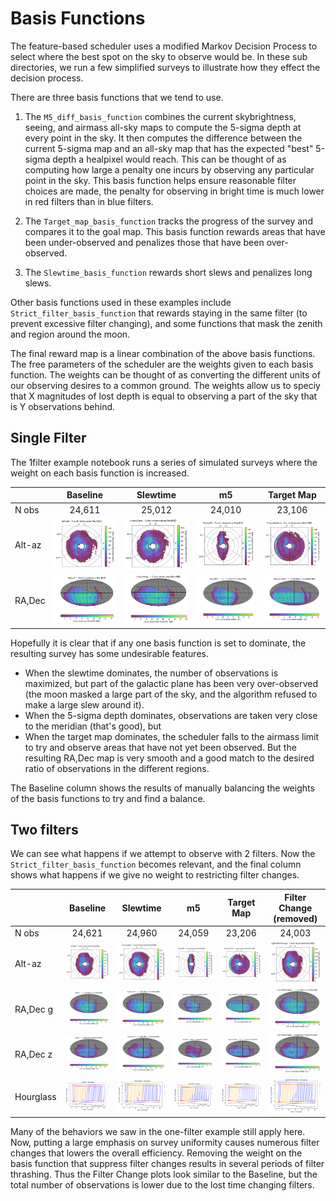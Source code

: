 # Basis Functions

The feature-based scheduler uses a modified Markov Decision Process to select where the best spot on the sky to observe would be. In these sub directories, we run a few simplified surveys to illustrate how they effect the decision process.

There are three basis functions that we tend to use.

1. The `M5_diff_basis_function` combines the current skybrightness, seeing, and airmass all-sky maps to compute the 5-sigma depth at every point in the sky. It then computes the difference between the current 5-sigma map and an all-sky map that has the expected "best" 5-sigma depth a healpixel would reach. This can be thought of as computing how large a penalty one incurs by observing any particular point in the sky. This basis function helps ensure reasonable filter choices are made, the penalty for observing in bright time is much lower in red filters than in blue filters.

2. The `Target_map_basis_function` tracks the progress of the survey and compares it to the goal map. This basis function rewards areas that have been under-observed and penalizes those that have been over-observed.

3. The `Slewtime_basis_function` rewards short slews and penalizes long slews. 

Other basis functions used in these examples include `Strict_filter_basis_function` that rewards staying in the same filter (to prevent excessive filter changing), and some functions that mask the zenith and region around the moon.

The final reward map is a linear combination of the above basis functions. The free parameters of the scheduler are the weights given to each basis function. The weights can be thought of as converting the different units of our observing desires to a common ground. The weights allow us to speciy that X magnitudes of lost depth is equal to observing a part of the sky that is Y observations behind. 


## Single Filter

The 1filter example notebook runs a series of simulated surveys where the weight on each basis function is increased. 

| | Baseline  | Slewtime | m5  | Target Map  | 
|-- | :--------:  | :-------: | :----: | :------: |
| N obs| 24,611 |  25,012 | 24,010 | 23,106  |
|Alt-az | <img src="1filter/default/thumb.default_Count_observationStartMJD_HEAL_SkyMap.png" width="200" /> |  <img src="1filter/HeavySlew/thumb.HeavySlew_Count_observationStartMJD_HEAL_SkyMap.png" width="200" /> | <img src="1filter/HeavyM5/thumb.HeavyM5_Count_observationStartMJD_HEAL_SkyMap.png" width="200" /> | <img src="1filter/HeavyUniform/thumb.HeavyUniform_Count_observationStartMJD_HEAL_SkyMap.png" width="200" /> |
|RA,Dec |  <img src="1filter/default/thumb.default_Count_observationStartMJD_r_HEAL_SkyMap.png" width="200" />|  <img src="1filter/HeavySlew/thumb.HeavySlew_Count_observationStartMJD_r_HEAL_SkyMap.png" width="200" />|  <img src="1filter/HeavyM5/thumb.HeavyM5_Count_observationStartMJD_r_HEAL_SkyMap.png" width="200" />|  <img src="1filter/HeavyUniform/thumb.HeavyUniform_Count_observationStartMJD_r_HEAL_SkyMap.png" width="200" />| 

Hopefully it is clear that if any one basis function is set to dominate, the resulting survey has some undesirable features. 

* When the slewtime dominates, the number of observations is maximized, but part of the galactic plane has been very over-observed (the moon masked a large part of the sky, and the algorithm refused to make a large slew around it).
* When the 5-sigma depth dominates, observations are taken very close to the meridian (that's good), but 
* When the target map dominates, the scheduler falls to the airmass limit to try and observe areas that have not yet been observed. But the resulting RA,Dec map is very smooth and a good match to the desired ratio of observations in the different regions.

The Baseline column shows the results of manually balancing the weights of the basis functions to try and find a balance.


## Two filters

We can see what happens if we attempt to observe with 2 filters. Now the `Strict_filter_basis_function` becomes relevant, and the final column shows what happens if we give no weight to restricting filter changes.

| | Baseline  | Slewtime | m5  | Target Map  | Filter Change (removed) |
|-- | :--------:  | :-------: | :----: | :------: | :------: |
| N obs| 24,621 |  24,960 | 24,059 | 23,206  | 24,003 |
|Alt-az | <img src="2filter/default/thumb.default_Count_observationStartMJD_HEAL_SkyMap.png" width="200" /> |  <img src="2filter/HeavySlew/thumb.HeavySlew_Count_observationStartMJD_HEAL_SkyMap.png" width="200" /> | <img src="2filter/HeavyM5/thumb.HeavyM5_Count_observationStartMJD_HEAL_SkyMap.png" width="200" /> | <img src="2filter/HeavyUniform/thumb.HeavyUniform_Count_observationStartMJD_HEAL_SkyMap.png" width="200" /> | <img src="2filter/LightFilterChange/thumb.LightFilterChange_Count_observationStartMJD_HEAL_SkyMap.png" width="200" /> | 
|RA,Dec g |  <img src="2filter/default/thumb.default_Count_observationStartMJD_g_HEAL_SkyMap.png" width="200" />|  <img src="2filter/HeavySlew/thumb.HeavySlew_Count_observationStartMJD_g_HEAL_SkyMap.png" width="200" />|  <img src="2filter/HeavyM5/thumb.HeavyM5_Count_observationStartMJD_g_HEAL_SkyMap.png" width="200" />|  <img src="2filter/HeavyUniform/thumb.HeavyUniform_Count_observationStartMJD_g_HEAL_SkyMap.png" width="200" />| <img src="2filter/LightFilterChange/thumb.LightFilterChange_Count_observationStartMJD_g_HEAL_SkyMap.png" width="200" />| 
|RA,Dec z |  <img src="2filter/default/thumb.default_Count_observationStartMJD_z_HEAL_SkyMap.png" width="200" />|  <img src="2filter/HeavySlew/thumb.HeavySlew_Count_observationStartMJD_z_HEAL_SkyMap.png" width="200" />|  <img src="2filter/HeavyM5/thumb.HeavyM5_Count_observationStartMJD_z_HEAL_SkyMap.png" width="200" />|  <img src="2filter/HeavyUniform/thumb.HeavyUniform_Count_observationStartMJD_z_HEAL_SkyMap.png" width="200" />| <img src="2filter/LightFilterChange/thumb.LightFilterChange_Count_observationStartMJD_z_HEAL_SkyMap.png" width="200" />| 
Hourglass | <img src="2filter/default/thumb.default_Hourglass_HOUR_Hourglass.png" width="200" />|  <img src="2filter/HeavySlew/thumb.HeavySlew_Hourglass_HOUR_Hourglass.png" width="200" />|  <img src="2filter/HeavyM5/thumb.HeavyM5_Hourglass_HOUR_Hourglass.png" width="200" />|  <img src="2filter/HeavyUniform/thumb.HeavyUniform_Hourglass_HOUR_Hourglass.png" width="200" />| <img src="2filter/LightFilterChange/thumb.LightFilterChange_Hourglass_HOUR_Hourglass.png" width="200" />| 

Many of the behaviors we saw in the one-filter example still apply here. Now, putting a large emphasis on survey uniformity causes numerous filter changes that lowers the overall efficiency. Removing the weight on the basis function that suppress filter changes results in several periods of filter thrashing. Thus the Filter Change plots look similar to the Baseline, but the total number of observations is lower due to the lost time changing filters.


